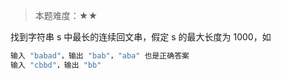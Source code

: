 > 本题难度：★★

找到字符串 s 中最长的连续回文串，假定 s 的最大长度为 1000，如

```js
输入 "babad"，输出 "bab"，"aba" 也是正确答案
输入 "cbbd"，输出 "bb"
```
